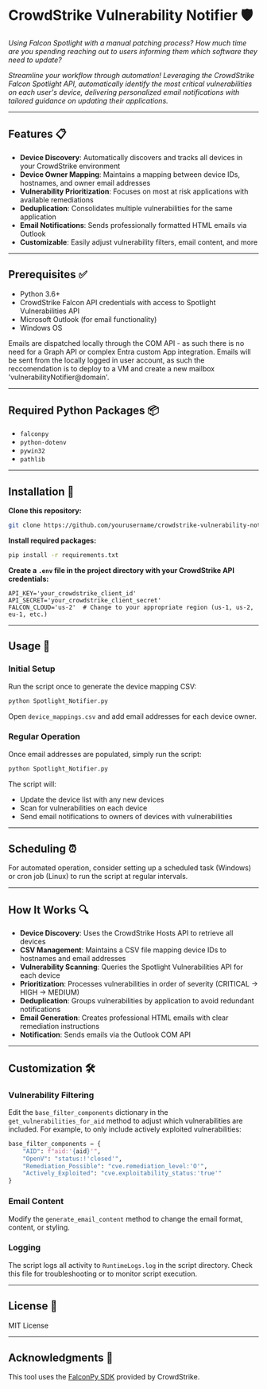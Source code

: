 # **CrowdStrike Vulnerability Notifier** 🛡️

*Using Falcon Spotlight with a manual patching process? How much time are you spending reaching out to users informing them which software they need to update?*

*Streamline your workflow through automation! Leveraging the CrowdStrike Falcon Spotlight API, automatically identify the most critical vulnerabilities on each user's device, delivering personalized email notifications with tailored guidance on updating their applications.*

---

## **Features** 📋

- **Device Discovery**: Automatically discovers and tracks all devices in your CrowdStrike environment
- **Device Owner Mapping**: Maintains a mapping between device IDs, hostnames, and owner email addresses 
- **Vulnerability Prioritization**: Focuses on most at risk applications with available remediations  
- **Deduplication**: Consolidates multiple vulnerabilities for the same application  
- **Email Notifications**: Sends professionally formatted HTML emails via Outlook  
- **Customizable**: Easily adjust vulnerability filters, email content, and more  

---

## **Prerequisites** ✅

- Python 3.6+  
- CrowdStrike Falcon API credentials with access to Spotlight Vulnerabilities API  
- Microsoft Outlook (for email functionality)
- Windows OS

Emails are dispatched locally through the COM API - as such there is no need for a Graph API or complex Entra custom App integration. Emails will be sent from the locally logged in user account, as such the reccomendation is to deploy to a VM and create a new mailbox 'vulnerabilityNotifier@domain'.

---

## **Required Python Packages** 📦

- `falconpy`  
- `python-dotenv`  
- `pywin32`  
- `pathlib`  

---

## **Installation** 🧰

**Clone this repository:**
```bash
git clone https://github.com/yourusername/crowdstrike-vulnerability-notifier.git
```

**Install required packages:**
```bash
pip install -r requirements.txt
```

**Create a `.env` file in the project directory with your CrowdStrike API credentials:**
```dotenv
API_KEY='your_crowdstrike_client_id'
API_SECRET='your_crowdstrike_client_secret'
FALCON_CLOUD='us-2'  # Change to your appropriate region (us-1, us-2, eu-1, etc.)
```

---

## **Usage** 🚀

### **Initial Setup**

Run the script once to generate the device mapping CSV:
```bash
python Spotlight_Notifier.py
```

Open `device_mappings.csv` and add email addresses for each device owner.

### **Regular Operation**

Once email addresses are populated, simply run the script:
```bash
python Spotlight_Notifier.py
```

The script will:

- Update the device list with any new devices  
- Scan for vulnerabilities on each device  
- Send email notifications to owners of devices with vulnerabilities  

---

## **Scheduling** ⏰

For automated operation, consider setting up a scheduled task (Windows) or cron job (Linux) to run the script at regular intervals.

---

## **How It Works** 🔍

- **Device Discovery**: Uses the CrowdStrike Hosts API to retrieve all devices  
- **CSV Management**: Maintains a CSV file mapping device IDs to hostnames and email addresses  
- **Vulnerability Scanning**: Queries the Spotlight Vulnerabilities API for each device  
- **Prioritization**: Processes vulnerabilities in order of severity (CRITICAL → HIGH → MEDIUM)  
- **Deduplication**: Groups vulnerabilities by application to avoid redundant notifications  
- **Email Generation**: Creates professional HTML emails with clear remediation instructions  
- **Notification**: Sends emails via the Outlook COM API  

---

## **Customization** 🛠️

### **Vulnerability Filtering**

Edit the `base_filter_components` dictionary in the `get_vulnerabilities_for_aid` method to adjust which vulnerabilities are included. For example, to only include actively exploited vulnerabilities:

```python
base_filter_components = {
    "AID": f"aid:'{aid}'",
    "OpenV": "status:!'closed'",
    "Remediation_Possible": "cve.remediation_level:'O'",
    "Actively_Exploited": "cve.exploitability_status:'true'"
}
```

### **Email Content**

Modify the `generate_email_content` method to change the email format, content, or styling.

### **Logging**

The script logs all activity to `RuntimeLogs.log` in the script directory. Check this file for troubleshooting or to monitor script execution.

---

## **License** 📄

MIT License

---

## **Acknowledgments** 🙏

This tool uses the [FalconPy SDK](https://github.com/CrowdStrike/falconpy) provided by CrowdStrike.
